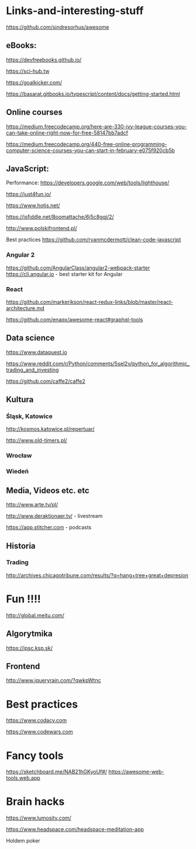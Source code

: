 # Links-and-interesting-stuff

https://github.com/sindresorhus/awesome

## eBooks:

https://devfreebooks.github.io/

https://sci-hub.tw

https://goalkicker.com/

https://basarat.gitbooks.io/typescript/content/docs/getting-started.html


## Online courses

https://medium.freecodecamp.org/here-are-330-ivy-league-courses-you-can-take-online-right-now-for-free-58147bb7adcf

https://medium.freecodecamp.org/440-free-online-programming-computer-science-courses-you-can-start-in-february-e075f920cb5b

## JavaScript:

Performance: https://developers.google.com/web/tools/lighthouse/

https://just4fun.io/

https://www.hotjs.net/

https://jsfiddle.net/Boomattache/6j5c8gqj/2/

http://www.polskifrontend.pl/

Best practices https://github.com/ryanmcdermott/clean-code-javascript


### Angular 2

https://github.com/AngularClass/angular2-webpack-starter
https://cli.angular.io - best starter kit for Angular

### React

https://github.com/markerikson/react-redux-links/blob/master/react-architecture.md

https://github.com/enaqx/awesome-react#graphql-tools


## Data science

https://www.dataquest.io

https://www.reddit.com/r/Python/comments/5sel2v/python_for_algorithmic_trading_and_investing

https://github.com/caffe2/caffe2


## Kultura

### Śląsk, Katowice

http://kosmos.katowice.pl/repertuar/

http://www.old-timers.pl/


### Wrocław


### Wiedeń

## Media, Videos etc. etc

http://www.arte.tv/pl/

http://www.deraktionaer.tv/ - livestream

https://app.stitcher.com - podcasts


## Historia

### Trading

http://archives.chicagotribune.com/results/?q=hang+tree+great+depresion




# Fun !!!!

http://global.meitu.com/


## Algorytmika

https://ipsc.ksp.sk/


## Frontend

http://www.jqueryrain.com/?qwkpWtnc

# Best practices

https://www.codacy.com

https://www.codewars.com

# Fancy tools

https://sketchboard.me/NAB21hGKyoUf#/
https://awesome-web-tools.web.app

# Brain hacks

https://www.lumosity.com/

https://www.headspace.com/headspace-meditation-app

Holdem poker
